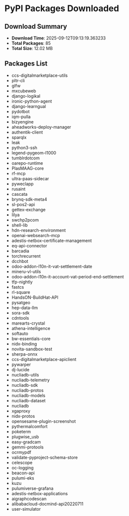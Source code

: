 # PyPI Packages Downloaded

## Download Summary
- **Download Time**: 2025-09-12T09:13:19.363233
- **Total Packages**: 85
- **Total Size**: 12.02 MB

## Packages List
- ccs-digitalmarketplace-utils
- pltr-cli
- glfw
- mxcubeweb
- django-logikal
- ironic-python-agent
- django-learngual
- pydotbot
- iqm-pulla
- bizyengine
- aheadworks-deploy-manager
- authentik-client
- sparqlx
- leak
- python3-ssh
- legend-pygeom-l1000
- tumblrdotcom
- oarepo-runtime
- PlasMAAG-core
- rf-mcp
- ultra-paas-sidecar
- pyweclapp
- rusaint
- cascata
- brynq-sdk-meta4
- sl-pos2-api
- gettex-exchange
- lilya
- swchp2pcom
- shell-lib
- hdn-research-environment
- openai-websearch-mcp
- adestis-netbox-certificate-management
- eq-api-connector
- barcadia
- torchrecurrent
- dcchbot
- odoo-addon-l10n-it-vat-settlement-date
- mineru-vl-utils
- odoo-addon-l10n-it-account-vat-period-end-settlement
- tfp-nightly
- fastcs
- rl-square
- HandsON-BuildHat-API
- pysatgeo
- hep-data-llm
- sora-sdk
- cdntools
- marearts-crystal
- athena-intelligence
- softauto
- bw-essentials-core
- nidx-binding
- novita-sandbox-test
- sherpa-onnx
- ccs-digitalmarketplace-apiclient
- pywarper
- dj-lucide
- nucliadb-utils
- nucliadb-telemetry
- nucliadb-sdk
- nucliadb-protos
- nucliadb-models
- nucliadb-dataset
- nucliadb
- xgaproxy
- nidx-protos
- opensesame-plugin-screenshot
- pythermalcomfort
- poketerm
- plugwise_usb
- easy-gradcam
- gemmi-protools
- ocrmypdf
- validate-pyproject-schema-store
- celescope
- oc-logging
- beacon-api
- pulumi-eks
- kuzu
- pulumiverse-grafana
- adestis-netbox-applications
- aigraphcodescan
- alibabacloud-docmind-api20220711
- user-simulator
